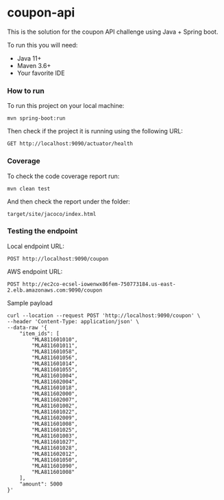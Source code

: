 # coupon-api

This is the solution for the coupon API challenge using Java + Spring boot.

To run this you will need:
- Java 11+
- Maven 3.6+
- Your favorite IDE

### How to run

To run this project on your local machine:
```
mvn spring-boot:run
```

Then check if the project it is running using the following URL:

```
GET http://localhost:9090/actuator/health
```

### Coverage

To check the code coverage report run:
```
mvn clean test
```
And then check the report under the folder:
```
target/site/jacoco/index.html
```

### Testing the endpoint

Local endpoint URL:

```
POST http://localhost:9090/coupon
```

AWS endpoint URL:

```
POST http://ec2co-ecsel-iowenwx86fem-750773184.us-east-2.elb.amazonaws.com:9090/coupon
```

Sample payload
```
curl --location --request POST 'http://localhost:9090/coupon' \
--header 'Content-Type: application/json' \
--data-raw '{
    "item_ids": [
        "MLA811601010",
        "MLA811601011",
        "MLA811601058",
        "MLA811601056",
        "MLA811601014",
        "MLA811601055",
        "MLA811601004",
        "MLA811602004",
        "MLA811601018",
        "MLA811602000",
        "MLA811602007",
        "MLA811601002",
        "MLA811601022",
        "MLA811602009",
        "MLA811601008",
        "MLA811601025",
        "MLA811601003",
        "MLA811601027",
        "MLA811601028",
        "MLA811602012",
        "MLA811601050",
        "MLA811601090",
        "MLA811601008"
    ],
    "amount": 5000
}'
```
